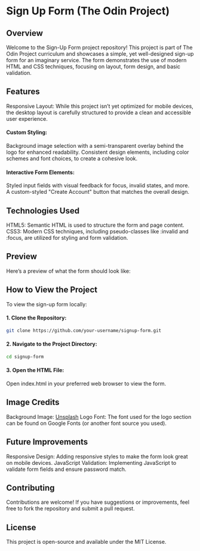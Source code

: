 # Sign Up Form (The Odin Project)

## Overview

Welcome to the Sign-Up Form project repository! This project is part of The Odin Project curriculum and showcases a simple, yet well-designed sign-up form for an imaginary service. The form demonstrates the use of modern HTML and CSS techniques, focusing on layout, form design, and basic validation.

## Features

Responsive Layout: While this project isn’t yet optimized for mobile devices, the desktop layout is carefully structured to provide a clean and accessible user experience.

#### Custom Styling:

Background image selection with a semi-transparent overlay behind the logo for enhanced readability.
Consistent design elements, including color schemes and font choices, to create a cohesive look.

#### Interactive Form Elements:

Styled input fields with visual feedback for focus, invalid states, and more.
A custom-styled "Create Account" button that matches the overall design.

## Technologies Used

HTML5: Semantic HTML is used to structure the form and page content.
CSS3: Modern CSS techniques, including pseudo-classes like :invalid and :focus, are utilized for styling and form validation.

## Preview

Here’s a preview of what the form should look like:

 <!-- Update this with the actual path to your image if you include one in the repo -->

## How to View the Project

To view the sign-up form locally:

#### 1. Clone the Repository:

```bash
git clone https://github.com/your-username/signup-form.git
```

#### 2. Navigate to the Project Directory:

```bash
cd signup-form
```

#### 3. Open the HTML File:

Open index.html in your preferred web browser to view the form.

## Image Credits

Background Image: [Unsplash](https://unsplash.com/photos/green-leaf-plant-in-close-up-photography-25xggax4bSA)
Logo Font: The font used for the logo section can be found on Google Fonts (or another font source you used).

## Future Improvements

Responsive Design: Adding responsive styles to make the form look great on mobile devices.
JavaScript Validation: Implementing JavaScript to validate form fields and ensure password match.

## Contributing

Contributions are welcome! If you have suggestions or improvements, feel free to fork the repository and submit a pull request.

## License

This project is open-source and available under the MIT License.
